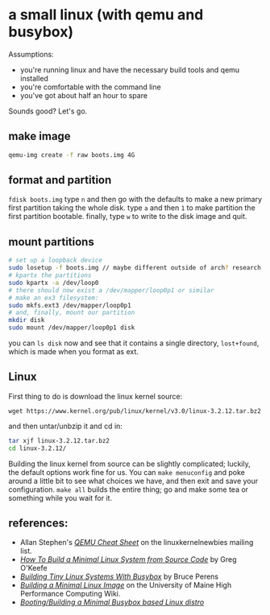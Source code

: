 # a small linux (with qemu and busybox)

Assumptions:
* you're running linux and have the necessary build tools and qemu installed
* you're comfortable with the command line
* you've got about half an hour to spare

Sounds good? Let's go.

## make image

````sh
qemu-img create -f raw boots.img 4G
````

## format and partition

`fdisk boots.img`
type `n` and then go with the defaults to make a new primary first partition taking the whole disk.
type `a` and then `1` to make partition the first partition bootable. finally, type `w` to write to the disk image and quit.

## mount partitions

````sh
# set up a loopback device
sudo losetup -f boots.img // maybe different outside of arch? research
# kpartx the partitions
sudo kpartx -a /dev/loop0
# there should now exist a /dev/mapper/loop0p1 or similar
# make an ex3 filesystem:
sudo mkfs.ext3 /dev/mapper/loop0p1
# and, finally, mount our partition
mkdir disk
sudo mount /dev/mapper/loop0p1 disk
````

you can `ls disk` now and see that it contains a single directory, `lost+found`, which is made when you format as ext.

## Linux

First thing to do is download the linux kernel source:

`wget https://www.kernel.org/pub/linux/kernel/v3.0/linux-3.2.12.tar.bz2`

and then untar/unbzip it and cd in:

````sh
tar xjf linux-3.2.12.tar.bz2
cd linux-3.2.12/
````

Building the linux kernel from source can be slightly complicated; luckily, the default options work fine for us. You can `make menuconfig` and poke around a little bit to see what choices we have, and then exit and save your configuration. `make all` builds the entire thing; go and make some tea or something while you wait for it.


## references:

* Allan Stephen's _[QEMU Cheat Sheet][]_ on the linuxkernelnewbies mailing list.
* _[How To Build a Minimal Linux System from Source Code][]_ by Greg O'Keefe
* _[Building Tiny Linux Systems With Busybox][]_ by Bruce Perens
* _[Building a Minimal Linux Image][]_ on the University of Maine High Performance Computing Wiki.
* _[Booting/Building a Minimal Busybox based Linux distro][]_

[QEMU Cheat Sheet]: http://www.mail-archive.com/linuxkernelnewbies@googlegroups.com/msg00826.html
[How To Build a Minimal Linux System from Source Code]: http://users.cecs.anu.edu.au/~okeefe/p2b/buildMin/buildMin.html
[Building Tiny Linux Systems With Busybox]: http://www.linuxjournal.com/article/4335
[Building a Minimal Linux Image]: http://www.clusters.umaine.edu/wiki/index.php/Building_a_Minimal_Linux_Image
[Booting/Building a Minimal Busybox based Linux distro]: https://revcode.wordpress.com/2012/02/25/booting-a-minimal-busybox-based-linux-distro/